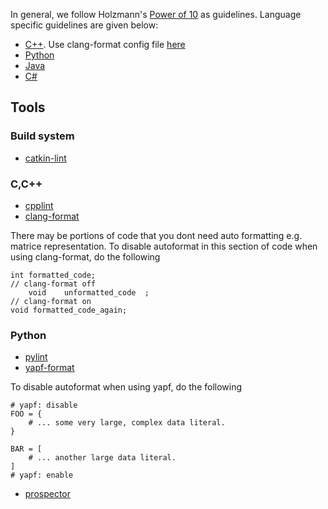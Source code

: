 In general, we follow Holzmann's [Power of 10](http://www.spinroot.com/gerard/pdf/P10.pdf) as guidelines. Language specific guidelines are given below:
- [C++](cpp-style-guide.md). Use clang-format config file [here](.clang-format)
- [Python](python-style-guide.md)
- [Java](java-style-guide.md)
- [C#](csharp-style-guide.md)


## Tools
### Build system
- [catkin-lint](https://github.com/fkie/catkin_lint)

### C,C++
- [cpplint](https://github.com/google/styleguide/tree/gh-pages/cpplint)
- [clang-format](http://clang.llvm.org/docs/ClangFormat.html)

There may be portions of code that you dont need auto formatting e.g. matrice representation. To disable autoformat in this section of code when using clang-format, do the following
```
int formatted_code;
// clang-format off
    void    unformatted_code  ;
// clang-format on
void formatted_code_again;
```

### Python
- [pylint](http://www.pylint.org/)
- [yapf-format](https://github.com/google/yapf)

To disable autoformat when using yapf, do the following
```
# yapf: disable
FOO = {
    # ... some very large, complex data literal.
}

BAR = [
    # ... another large data literal.
]
# yapf: enable
```
- [prospector](https://prospector.readthedocs.org/en/master/)
